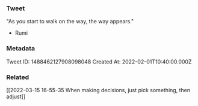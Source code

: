 ### Tweet
"As you start to walk on the way, the way appears."

- Rumi

### Metadata
Tweet ID: 1488462127908098048
Created At: 2022-02-01T10:40:00.000Z

### Related
[[2022-03-15 16-55-35 When making decisions, just pick something, then adjust]]

